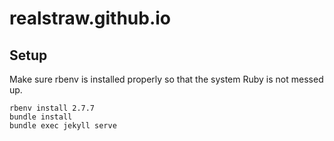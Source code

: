 # realstraw.github.io

## Setup

Make sure rbenv is installed properly so that the system Ruby is not messed up.

```
rbenv install 2.7.7
bundle install
bundle exec jekyll serve
```
